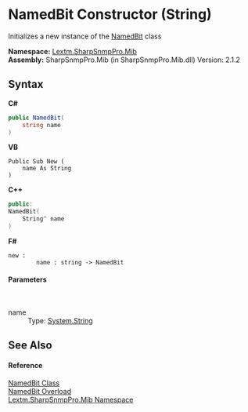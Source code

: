 # NamedBit Constructor (String)
 

Initializes a new instance of the <a href="T_Lextm_SharpSnmpPro_Mib_NamedBit">NamedBit</a> class

**Namespace:**&nbsp;<a href="N_Lextm_SharpSnmpPro_Mib">Lextm.SharpSnmpPro.Mib</a><br />**Assembly:**&nbsp;SharpSnmpPro.Mib (in SharpSnmpPro.Mib.dll) Version: 2.1.2

## Syntax

**C#**<br />
``` C#
public NamedBit(
	string name
)
```

**VB**<br />
``` VB
Public Sub New ( 
	name As String
)
```

**C++**<br />
``` C++
public:
NamedBit(
	String^ name
)
```

**F#**<br />
``` F#
new : 
        name : string -> NamedBit
```


#### Parameters
&nbsp;<dl><dt>name</dt><dd>Type: <a href="https://docs.microsoft.com/dotnet/api/system.string" target="_blank" rel="noopener noreferrer">System.String</a><br /></dd></dl>

## See Also


#### Reference
<a href="T_Lextm_SharpSnmpPro_Mib_NamedBit">NamedBit Class</a><br /><a href="Overload_Lextm_SharpSnmpPro_Mib_NamedBit__ctor">NamedBit Overload</a><br /><a href="N_Lextm_SharpSnmpPro_Mib">Lextm.SharpSnmpPro.Mib Namespace</a><br />